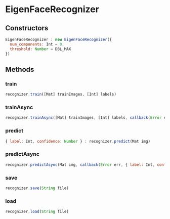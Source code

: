 # EigenFaceRecognizer

<a name="constructors"></a>

## Constructors
``` javascript
EigenFaceRecognizer : new EigenFaceRecognizer({
  num_components: Int = 0,
  threshold: Number = DBL_MAX
})
```

## Methods

<a name="train"></a>

### train
``` javascript
recognizer.train([Mat] trainImages, [Int] labels)
```

<a name="trainAsync"></a>

### trainAsync
``` javascript
recognizer.trainAsync([Mat] trainImages, [Int] labels, callback(Error err))
```

<a name="predict"></a>

### predict
``` javascript
{ label: Int, confidence: Number } : recognizer.predict(Mat img)
```

<a name="predictAsync"></a>

### predictAsync
``` javascript
recognizer.predictAsync(Mat img, callback(Error err, { label: Int, confidence: Number } result))
```

<a name="save"></a>

### save
``` javascript
recognizer.save(String file)
```

<a name="load"></a>

### load
``` javascript
recognizer.load(String file)
```